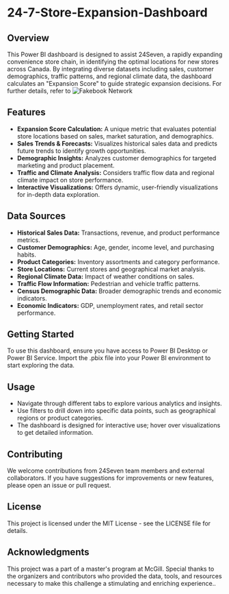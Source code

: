 # 24-7-Store-Expansion-Dashboard

## Overview
This Power BI dashboard is designed to assist 24Seven, a rapidly expanding convenience store chain, in identifying the optimal locations for new stores across Canada. By integrating diverse datasets including sales, customer demographics, traffic patterns, and regional climate data, the dashboard calculates an "Expansion Score" to guide strategic expansion decisions. For further details, refer to ![Fakebook Network](./Fakebook_Network.jpg)

## Features
- **Expansion Score Calculation:** A unique metric that evaluates potential store locations based on sales, market saturation, and demographics.
- **Sales Trends & Forecasts:** Visualizes historical sales data and predicts future trends to identify growth opportunities.
- **Demographic Insights:** Analyzes customer demographics for targeted marketing and product placement.
- **Traffic and Climate Analysis:** Considers traffic flow data and regional climate impact on store performance.
- **Interactive Visualizations:** Offers dynamic, user-friendly visualizations for in-depth data exploration.

## Data Sources
- **Historical Sales Data:** Transactions, revenue, and product performance metrics.
- **Customer Demographics:** Age, gender, income level, and purchasing habits.
- **Product Categories:** Inventory assortments and category performance.
- **Store Locations:** Current stores and geographical market analysis.
- **Regional Climate Data:** Impact of weather conditions on sales.
- **Traffic Flow Information:** Pedestrian and vehicle traffic patterns.
- **Census Demographic Data:** Broader demographic trends and economic indicators.
- **Economic Indicators:** GDP, unemployment rates, and retail sector performance.

## Getting Started
To use this dashboard, ensure you have access to Power BI Desktop or Power BI Service. Import the .pbix file into your Power BI environment to start exploring the data.

## Usage
- Navigate through different tabs to explore various analytics and insights.
- Use filters to drill down into specific data points, such as geographical regions or product categories.
- The dashboard is designed for interactive use; hover over visualizations to get detailed information.

## Contributing
We welcome contributions from 24Seven team members and external collaborators. If you have suggestions for improvements or new features, please open an issue or pull request.

## License
This project is licensed under the MIT License - see the LICENSE file for details.

## Acknowledgments
This project was a part of a master's program at McGill. Special thanks to the organizers and contributors who provided the data, tools, and resources necessary to make this challenge a stimulating and enriching experience..

